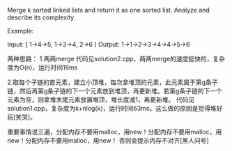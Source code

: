 Merge k sorted linked lists and return it as one sorted list. Analyze and describe its complexity.

Example:

Input:
[
  1->4->5,
  1->3->4,
  2->6
]
Output: 1->1->2->3->4->4->5->6

两种思路：
1.两两merge
代码见solution2.cpp，两两merge的速度挺快的，复杂度为O(n)，运行时间16ms

2.取每个子链的首元素，建立小顶堆，每次拿堆顶的元素，此元素属于第g条子链，然后再第g条子链的下一个元素放到堆顶，再更新堆。若第g条子链的下一个元素为空，则拿堆末尾元素放置堆顶，堆长度减1，再更新堆。
代码见solution1.cpp，复杂度为k+nlog(k)，运行时间63ms。这么做的原因是觉得堆好玩[笑哭]。


重要事情说三遍，分配内存不要用malloc，用new！分配内存不要用malloc，用new！分配内存不要用malloc，用new！
否则会提示内存不对齐[黑人问号]